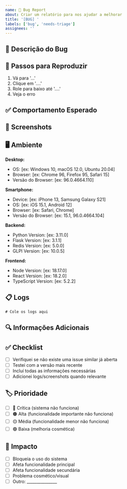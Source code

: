 ```yaml
---
name: 🐛 Bug Report
about: Criar um relatório para nos ajudar a melhorar
title: '[BUG] '
labels: ['bug', 'needs-triage']
assignees: ''
---
```


## 🐛 Descrição do Bug

<!-- Uma descrição clara e concisa do que é o bug -->

## 🔄 Passos para Reproduzir

<!-- Passos para reproduzir o comportamento -->

1. Vá para '...'
2. Clique em '....'
3. Role para baixo até '....'
4. Veja o erro

## ✅ Comportamento Esperado

<!-- Uma descrição clara e concisa do que você esperava que acontecesse -->

## 📸 Screenshots

<!-- Se aplicável, adicione screenshots para ajudar a explicar seu problema -->

## 🖥️ Ambiente

<!-- Complete as informações a seguir -->

**Desktop:**
- OS: [ex: Windows 10, macOS 12.0, Ubuntu 20.04]
- Browser: [ex: Chrome 96, Firefox 95, Safari 15]
- Versão do Browser: [ex: 96.0.4664.110]

**Smartphone:**
- Device: [ex: iPhone 13, Samsung Galaxy S21]
- OS: [ex: iOS 15.1, Android 12]
- Browser: [ex: Safari, Chrome]
- Versão do Browser: [ex: 15.1, 96.0.4664.104]

**Backend:**
- Python Version: [ex: 3.11.0]
- Flask Version: [ex: 3.1.1]
- Redis Version: [ex: 5.0.0]
- GLPI Version: [ex: 10.0.5]

**Frontend:**
- Node Version: [ex: 18.17.0]
- React Version: [ex: 18.2.0]
- TypeScript Version: [ex: 5.2.2]

## 📋 Logs

<!-- Cole aqui os logs relevantes -->

```
# Cole os logs aqui
```

## 🔍 Informações Adicionais

<!-- Adicione qualquer outro contexto sobre o problema aqui -->

## ✅ Checklist

- [ ] Verifiquei se não existe uma issue similar já aberta
- [ ] Testei com a versão mais recente
- [ ] Incluí todas as informações necessárias
- [ ] Adicionei logs/screenshots quando relevante

## 🏷️ Prioridade

<!-- Marque a prioridade percebida -->

- [ ] 🔴 Crítica (sistema não funciona)
- [ ] 🟠 Alta (funcionalidade importante não funciona)
- [ ] 🟡 Média (funcionalidade menor não funciona)
- [ ] 🟢 Baixa (melhoria cosmética)

## 🎯 Impacto

<!-- Descreva o impacto do bug -->

- [ ] Bloqueia o uso do sistema
- [ ] Afeta funcionalidade principal
- [ ] Afeta funcionalidade secundária
- [ ] Problema cosmético/visual
- [ ] Outro: _______________

